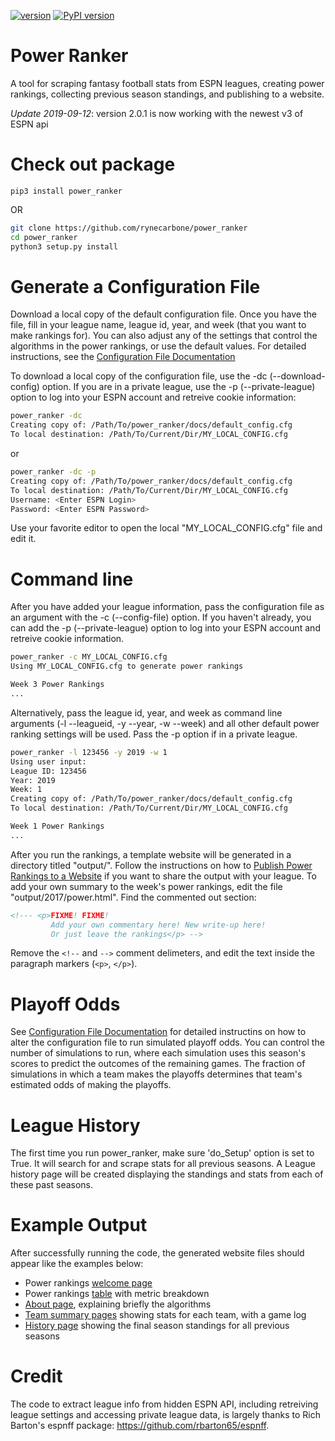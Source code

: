 [![version](https://img.shields.io/badge/version-2.0.2-blue.svg)](https://github.com/rynecarbone/power_ranker/blob/master/CHANGELOG.md) [![PyPI version](https://badge.fury.io/py/power-ranker.svg)](https://badge.fury.io/py/power-ranker)

# Power Ranker
A tool for scraping fantasy football stats from ESPN leagues, creating power rankings, collecting previous season standings, and publishing to a website.

*Update 2019-09-12*: version 2.0.1 is now working with the newest v3 of ESPN api

# Check out package

```python3
pip3 install power_ranker
```

OR

```bash
git clone https://github.com/rynecarbone/power_ranker
cd power_ranker
python3 setup.py install
```

# Generate a Configuration File
Download a local copy of the default configuration file. Once you have the file, fill in your league name, league id, year, and week (that you want to make rankings for). You can also adjust any of the settings that control the algorithms in the power rankings, or use the default values. For detailed instructions, see the [Configuration File Documentation](https://github.com/rynecarbone/power_ranker/blob/master/power_ranker/docs/ConfigurationDocumentation.md)

To download a local copy of the configuration file, use the -dc (--download-config) option. If you are in a private league, use the -p (--private-league) option to log into your ESPN account and retreive cookie information:
```bash
power_ranker -dc 
Creating copy of: /Path/To/power_ranker/docs/default_config.cfg
To local destination: /Path/To/Current/Dir/MY_LOCAL_CONFIG.cfg
```
or 
```bash
power_ranker -dc -p
Creating copy of: /Path/To/power_ranker/docs/default_config.cfg
To local destination: /Path/To/Current/Dir/MY_LOCAL_CONFIG.cfg
Username: <Enter ESPN Login>
Password: <Enter ESPN Password>
```

Use your favorite editor to open the local "MY_LOCAL_CONFIG.cfg" file and edit it.

# Command line
After you have added your league information, pass the configuration file as an argument with the -c (--config-file) option. If you haven't already, you can add the -p (--private-league) option to log into your ESPN account and retreive cookie information.
```bash
power_ranker -c MY_LOCAL_CONFIG.cfg 
Using MY_LOCAL_CONFIG.cfg to generate power rankings

Week 3 Power Rankings
...
```
Alternatively, pass the league id, year, and week as command line arguments (-l --leagueid, -y --year, -w --week) and all other default power ranking settings will be used. Pass the -p option if in a private league.
```bash
power_ranker -l 123456 -y 2019 -w 1 
Using user input:
League ID: 123456
Year: 2019
Week: 1
Creating copy of: /Path/To/power_ranker/docs/default_config.cfg
To local destination: /Path/To/Current/Dir/MY_LOCAL_CONFIG.cfg

Week 1 Power Rankings 
...
```
After you run the rankings, a template website will be generated in a directory titled "output/". Follow the instructions on how to [Publish Power Rankings to a Website](https://github.com/rynecarbone/power_ranker/blob/master/power_ranker/docs/PublishingWebsite.md) if you want to share the output with your league. To add your own summary to the week's power rankings, edit the file "output/2017/power.html". Find the commented out section:
```html
<!--- <p>FIXME! FIXME!
         Add your own commentary here! New write-up here!
         Or just leave the rankings</p> -->
```
Remove the `<!--` and `-->` comment delimeters, and edit the text inside the paragraph markers (`<p>`, `</p>`).

# Playoff Odds
See [Configuration File Documentation](https://github.com/rynecarbone/power_ranker/blob/master/power_ranker/docs/ConfigurationDocumentation.md) for detailed instructins on how to alter the configuration file to run simulated playoff odds. You can control the number of simulations to run, where each simulation uses this season's scores to predict the outcomes of the remaining games. The fraction of simulations in which a team makes the playoffs determines that team's estimated odds of making the playoffs.

# League History
The first time you run power_ranker, make sure 'do_Setup' option is set to True. It will search for and scrape stats for
all previous seasons. A League history page will be created displaying the standings and stats from each of these past seasons. 

# Example Output
After successfully running the code, the generated website files should appear like the examples below:
- Power rankings [welcome page](https://rynecarbone.github.io/ff/2017/example/)
- Power rankings [table](https://rynecarbone.github.io/ff/2017/example/power.html) with metric breakdown
- [About page](https://rynecarbone.github.io/ff/2017/example/about/), explaining briefly the algorithms
- [Team summary pages](https://rynecarbone.github.io/ff/2017/example/Marie_Curie/) showing stats for each team, with a game log
- [History page](https://rynecarbone.github.io/ff/2017/example/history/index.html) showing the final season standings for all previous seasons

# Credit
The code to extract league info from hidden ESPN API, including retreiving league settings and accessing private league data, is largely thanks to
Rich Barton's espnff package: https://github.com/rbarton65/espnff.
